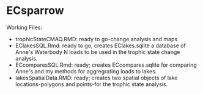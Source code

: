 ECsparrow
=========

Working Files:
* trophicStateCMAQ.RMD: ready to go-change analysis and maps
* EClakesSQL.Rmd: ready to go, creates EClakes.sqlite a database of Anne's Waterbody N loads to be used in the trophic state change analysis.
* ECcomparesSQL.Rmd: ready; creates ECcompares.sqlite for comparing Anne's and my methods for aggregrating loads to lakes.
* lakesSpatialData.RMD: ready; creates two spatial objects of lake locations-polygons and points-for the trophic state analysis.
